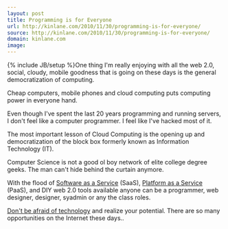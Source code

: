 ```yaml
---
layout: post
title: Programming is for Everyone
url: http://kinlane.com/2010/11/30/programming-is-for-everyone/
source: http://kinlane.com/2010/11/30/programming-is-for-everyone/
domain: kinlane.com
image: 
---
```

{% include JB/setup %}One thing I'm really enjoying with all the web 2.0, social, cloudy, mobile goodness that is going on these days is the general democratization of computing.<p></p>
Cheap computers, mobile phones and cloud computing puts computing power in everyone hand.<p></p>
Even though I've spent the last 20 years programming and running servers, I don't feel like a computer programmer. I feel like I've hacked most of it.<p></p>
The most important lesson of Cloud Computing is the opening up and democratization of the block box formerly known as Information Technology (IT).<p></p>
Computer Science is not a good ol boy network of elite college degree geeks. The man can't hide behind the curtain anymore.<p></p>
With the flood of <a href="http://www.kinlane.com/category/software-as-a-service-saas/">Software as a Service</a> (SaaS), <a href="http://www.kinlane.com/category/platform-as-a-service-paas/">Platform as a Service </a>(PaaS), and DIY web 2.0 tools available anyone can be a programmer, web designer, designer, syadmin or any the class roles.<p></p>
<a href="http://www.kinlane.com/2009/10/afraid-of-technology-and-change/" target="_blank">Don't be afraid of technology</a> and realize your potential. There are so many opportunities on the Internet these days..